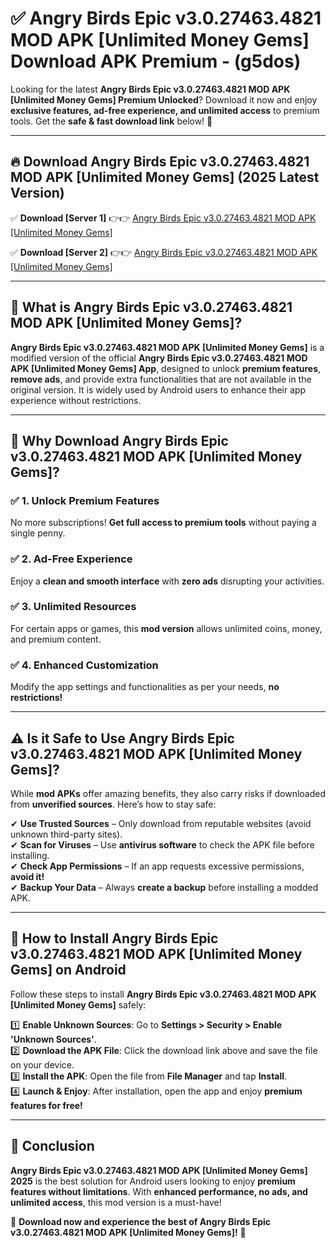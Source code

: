 
# ✅ Angry Birds Epic v3.0.27463.4821 MOD APK [Unlimited Money Gems] Download APK Premium -  (g5dos) 

Looking for the latest **Angry Birds Epic v3.0.27463.4821 MOD APK [Unlimited Money Gems] Premium Unlocked**? Download it now and enjoy **exclusive features, ad-free experience, and unlimited access** to premium tools. Get the **safe & fast download link** below! 🚀

---

## 🔥 Download Angry Birds Epic v3.0.27463.4821 MOD APK [Unlimited Money Gems] (2025 Latest Version)

✅ **Download [Server 1]** 👉👉 [Angry Birds Epic v3.0.27463.4821 MOD APK [Unlimited Money Gems] ](https://apkcomod.com?title=Angry_Birds_Epic_v3.0.27463.4821_MOD_APK_[Unlimited_Money_Gems])  

✅ **Download [Server 2]** 👉👉 [Angry Birds Epic v3.0.27463.4821 MOD APK [Unlimited Money Gems] ](https://apkcomod.com?title=Angry_Birds_Epic_v3.0.27463.4821_MOD_APK_[Unlimited_Money_Gems])  


---

## 📌 What is Angry Birds Epic v3.0.27463.4821 MOD APK [Unlimited Money Gems]?

**Angry Birds Epic v3.0.27463.4821 MOD APK [Unlimited Money Gems]** is a modified version of the official **Angry Birds Epic v3.0.27463.4821 MOD APK [Unlimited Money Gems] App**, designed to unlock **premium features**, **remove ads**, and provide extra functionalities that are not available in the original version. It is widely used by Android users to enhance their app experience without restrictions.

---

## 🌟 Why Download Angry Birds Epic v3.0.27463.4821 MOD APK [Unlimited Money Gems]?

### ✅ 1. Unlock Premium Features
No more subscriptions! **Get full access to premium tools** without paying a single penny.

### ✅ 2. Ad-Free Experience
Enjoy a **clean and smooth interface** with **zero ads** disrupting your activities.

### ✅ 3. Unlimited Resources
For certain apps or games, this **mod version** allows unlimited coins, money, and premium content.

### ✅ 4. Enhanced Customization
Modify the app settings and functionalities as per your needs, **no restrictions!**

---

## ⚠️ Is it Safe to Use Angry Birds Epic v3.0.27463.4821 MOD APK [Unlimited Money Gems]?

While **mod APKs** offer amazing benefits, they also carry risks if downloaded from **unverified sources**. Here’s how to stay safe:

✔ **Use Trusted Sources** – Only download from reputable websites (avoid unknown third-party sites).  
✔ **Scan for Viruses** – Use **antivirus software** to check the APK file before installing.  
✔ **Check App Permissions** – If an app requests excessive permissions, **avoid it!**  
✔ **Backup Your Data** – Always **create a backup** before installing a modded APK.

---

## 📲 How to Install Angry Birds Epic v3.0.27463.4821 MOD APK [Unlimited Money Gems] on Android

Follow these steps to install **Angry Birds Epic v3.0.27463.4821 MOD APK [Unlimited Money Gems]** safely:

1️⃣ **Enable Unknown Sources**: Go to **Settings > Security > Enable 'Unknown Sources'**.  
2️⃣ **Download the APK File**: Click the download link above and save the file on your device.  
3️⃣ **Install the APK**: Open the file from **File Manager** and tap **Install**.  
4️⃣ **Launch & Enjoy**: After installation, open the app and enjoy **premium features for free!**

---

## 🚀 Conclusion

**Angry Birds Epic v3.0.27463.4821 MOD APK [Unlimited Money Gems] 2025** is the best solution for Android users looking to enjoy **premium features without limitations**. With **enhanced performance, no ads, and unlimited access**, this mod version is a must-have!

🔻 **Download now and experience the best of Angry Birds Epic v3.0.27463.4821 MOD APK [Unlimited Money Gems]!** 🔻


